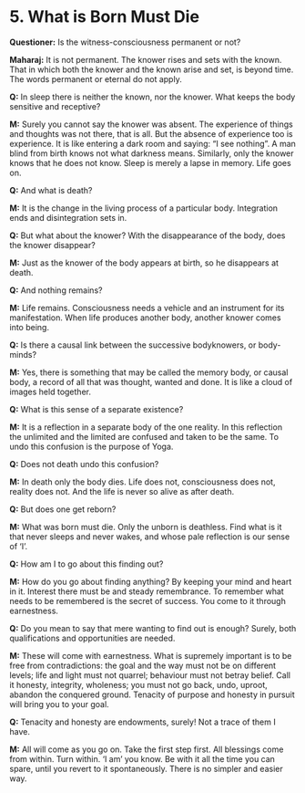 # 5. What is Born Must Die

**Questioner:** Is the witness-consciousness permanent or not?

**Maharaj:** It is not permanent. The knower rises and sets with the known. That in which both the knower and the known arise and set, is beyond time. The words permanent or eternal do not apply.

**Q:** In sleep there is neither the known, nor the knower. What keeps the body sensitive and receptive?

**M:** Surely you cannot say the knower was absent. The experience of things and thoughts was not there, that is all. But the absence of experience too is experience. It is like entering a dark room and saying: “I see nothing”. A man blind from birth knows not what darkness means. Similarly, only the knower knows that he does not know. Sleep is merely a lapse in memory. Life goes on.

**Q:** And what is death?

**M:** It is the change in the living process of a particular body. Integration ends and disintegration sets in.

**Q:** But what about the knower? With the disappearance of the body, does the knower disappear?

**M:** Just as the knower of the body appears at birth, so he disappears at death.

**Q:** And nothing remains?

**M:** Life remains. Consciousness needs a vehicle and an instrument for its manifestation. When life produces another body, another knower comes into being.

**Q:** Is there a causal link between the successive bodyknowers, or body-minds?

**M:** Yes, there is something that may be called the memory body, or causal body, a record of all that was thought, wanted and done. It is like a cloud of images held together.

**Q:** What is this sense of a separate existence?

**M:** It is a reflection in a separate body of the one reality. In this reflection the unlimited and the limited are confused and taken to be the same. To undo this confusion is the purpose of Yoga.

**Q:** Does not death undo this confusion?

**M:** In death only the body dies. Life does not, consciousness does not, reality does not. And the life is never so alive as after death.

**Q:** But does one get reborn?

**M:** What was born must die. Only the unborn is deathless. Find what is it that never sleeps and never wakes, and whose pale reflection is our sense of ‘I’.

**Q:** How am I to go about this finding out?

**M:** How do you go about finding anything? By keeping your mind and heart in it. Interest there must be and steady remembrance. To remember what needs to be remembered is the secret of success. You come to it through earnestness.

**Q:** Do you mean to say that mere wanting to find out is enough? Surely, both qualifications and opportunities are needed.

**M:** These will come with earnestness. What is supremely important is to be free from contradictions: the goal and the way must not be on different levels; life and light must not quarrel; behaviour must not betray belief. Call it honesty, integrity, wholeness; you must not go back, undo, uproot, abandon the conquered ground. Tenacity of purpose and honesty in pursuit will bring you to your goal.

**Q:** Tenacity and honesty are endowments, surely! Not a trace of them I have.

**M:** All will come as you go on. Take the first step first. All blessings come from within. Turn within. ‘I am’ you know. Be with it all the time you can spare, until you revert to it spontaneously. There is no simpler and easier way.
